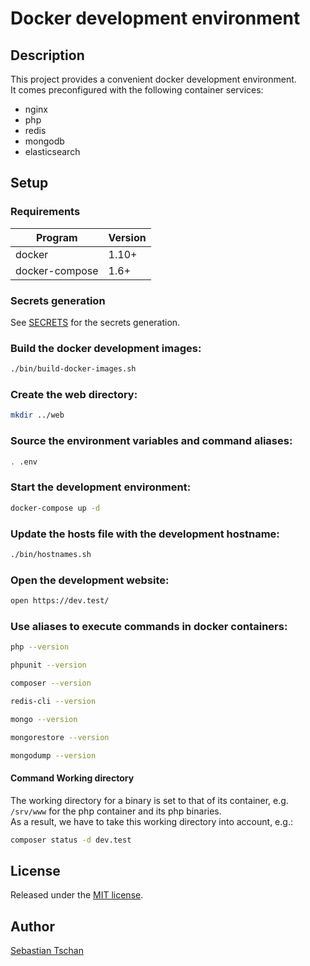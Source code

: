 # Docker development environment

## Description
This project provides a convenient docker development environment.  
It comes preconfigured with the following container services:

* nginx
* php
* redis
* mongodb
* elasticsearch

## Setup

### Requirements

Program        | Version
-------------- | -------
docker         | 1.10+
docker-compose | 1.6+

### Secrets generation
See [SECRETS](SECRETS.md) for the secrets generation.

### Build the docker development images:

```sh
./bin/build-docker-images.sh
```

### Create the web directory:

```sh
mkdir ../web
```

### Source the environment variables and command aliases:

```sh
. .env
```

### Start the development environment:

```sh
docker-compose up -d
```

### Update the hosts file with the development hostname:

```sh
./bin/hostnames.sh
```

### Open the development website:

```sh
open https://dev.test/
```

### Use aliases to execute commands in docker containers:

```sh
php --version

phpunit --version

composer --version

redis-cli --version

mongo --version

mongorestore --version

mongodump --version
```

#### Command Working directory
The working directory for a binary is set to that of its container,
e.g. `/srv/www` for the php container and its php binaries.  
As a result, we have to take this working directory into account, e.g.:

```sh
composer status -d dev.test
```

## License
Released under the [MIT license](http://opensource.org/licenses/MIT).

## Author
[Sebastian Tschan](https://blueimp.net/)
